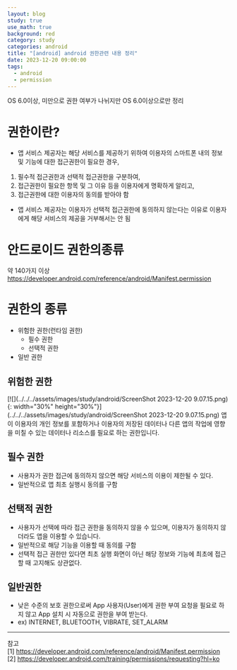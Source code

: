 ```yaml
---
layout: blog
study: true
use_math: true
background: red
category: study
categories: android
title: "[android] android 권한관련 내용 정리"
date: 2023-12-20 09:00:00
tags:
  - android
  - permission
---
```


OS 6.0이상, 미만으로 권한 여부가 나뉘지만 OS 6.0이상으로만 정리

# 권한이란?

- 앱 서비스 제공자는 해당 서비스를 제공하기 위하여 이용자의 스마트폰 내의 정보 및 기능에 대한 접근권한이 필요한 경우,

1. 필수적 접근권한과 선택적 접근권한을 구분하여,
2. 접근권한이 필요한 항목 및 그 이유 등을 이용자에게 명확하게 알리고,
3. 접근권한에 대한 이용자의 동의를 받아야 함

- 앱 서비스 제공자는 이용자가 선택적 접근권한에 동의하지 않는다는 이유로 이용자에게 해당 서비스의 제공을 거부해서는 안 됨

# 안드로이드 권한의종류

약 140가지 이상  
https://developer.android.com/reference/android/Manifest.permission

# 권한의 종류

- 위험한 권한(런타임 권한)
  - 필수 권한
  - 선택적 권한
- 일반 권한

## 위험한 권한

[![](../../../assets/images/study/android/ScreenShot 2023-12-20 9.07.15.png){: width="30%" height="30%"}](../../../assets/images/study/android/ScreenShot 2023-12-20 9.07.15.png)
앱이 이용자의 개인 정보를 포함하거나 이용자의 저장된 데이터나 다른 앱의 작업에 영향을 미칠 수 있는 데이터나 리소스를 필요로 하는 권한입니다.

## 필수 권한

- 사용자가 권한 접근에 동의하지 않으면 해당 서비스의 이용이 제한될 수 있다.
- 일반적으로 앱 최초 실행시 동의를 구함

## 선택적 권한

- 사용자가 선택에 따라 접근 권한을 동의하지 않을 수 있으며, 이용자가 동의하지 않더라도 앱을 이용할 수 있습니다.
- 일반적으로 해당 기능을 이용할 때 동의를 구함
- 선택적 접근 권한만 있다면 최초 실행 화면이 아닌 해당 정보와 기능에 최초에 접근할 때 고지해도 상관없다.

## 일반권한
- 낮은 수준의 보호 권한으로써 App 사용자(User)에게 권한 부여 요청을 필요로 하지 않고 App 설치 시 자동으로 권한을 부여 받는다.
- ex) INTERNET, BLUETOOTH, VIBRATE, SET_ALARM

---
참고  
[1] https://developer.android.com/reference/android/Manifest.permission  
[2] https://developer.android.com/training/permissions/requesting?hl=ko